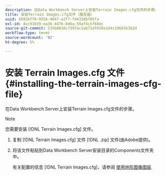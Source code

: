 ```yaml
---
description: 在Data Workbench Server上安装Terrain Images.cfg文件的步骤。
title: 安装Terrain Images.cfg文件（服务器）
uuid: b692bff9-9356-4047-a2f7-f44310bf85fa
exl-id: 4cc91839-ea36-4476-846a-59af4c5f684c
source-git-commit: 235b8816c7397ac1ab71df650a1d4c2d681b3b2d
workflow-type: tm+mt
source-wordcount: '92'
ht-degree: 5%

---
```


# 安装 Terrain Images.cfg 文件{#installing-the-terrain-images-cfg-file}

在Data Workbench Server上安装Terrain Images.cfg文件的步骤。

>[!NOTE]
>
>您需要安装 [!DNL Terrain Images.cfg] 文件。

1. 复制 [!DNL Terrain Images.cfg] 文件 [!DNL .zip] 文件(由Adobe提供)。
1. 将该文件粘贴到Data Workbench Server安装目录的Components文件夹中。

   有关配置的信息 [!DNL Terrain Images.cfg]，请参阅 [使用地形图像图层](../../../home/c-geo-oview/c-wk-img-lyrs/c-trn-img-lyrs/c-trn-img-lyrs.md#concept-8a0a16013e824ac29f35a0349b5d8ccf).
